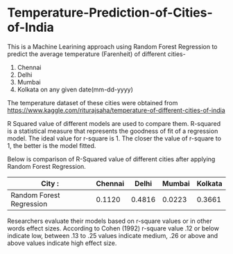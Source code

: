 # Temperature-Prediction-of-Cities-of-India

This is a Machine Learining approach using Random Forest Regression to predict the average temperature (Farenheit) of different cities-
1) Chennai
2) Delhi
3) Mumbai
4) Kolkata
on any given date(mm-dd-yyyy)

The temperature dataset of these cities were obtained from https://www.kaggle.com/riturajsaha/temperature-of-different-cities-of-india

R Squared value of different models are used to compare them. R-squared is a statistical measure that represents the goodness of fit of a regression model. The ideal value for r-square is 1. The closer the value of r-square to 1, the better is the model fitted.

Below is comparison of R-Squared value of different cities after applying Random Forest Regression.

| City : | Chennai | Delhi | Mumbai | Kolkata |
| ------------- | ------------- | ------------- | ------------- | ------------- |
| Random Forest Regression  | 0.1120  | 0.4816  | 0.0223  | 0.3661  |

Researchers evaluate their models based on r-square values or in other words effect sizes. According to Cohen (1992)  r-square value .12 or below indicate low, between .13 to .25 values indicate medium, .26 or above and above values indicate high effect size.
